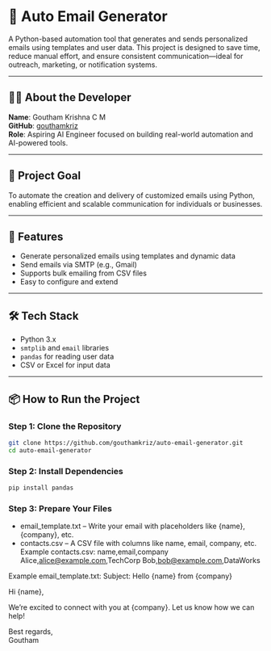 # 📧 Auto Email Generator

A Python-based automation tool that generates and sends personalized emails using templates and user data. This project is designed to save time, reduce manual effort, and ensure consistent communication—ideal for outreach, marketing, or notification systems.

---

## 👨‍💻 About the Developer

**Name**: Goutham Krishna C M  
**GitHub**: [gouthamkriz](https://github.com/gouthamkriz)  
**Role**: Aspiring AI Engineer focused on building real-world automation and AI-powered tools.

---

## 🎯 Project Goal

To automate the creation and delivery of customized emails using Python, enabling efficient and scalable communication for individuals or businesses.

---

## 🚀 Features

- Generate personalized emails using templates and dynamic data
- Send emails via SMTP (e.g., Gmail)
- Supports bulk emailing from CSV files
- Easy to configure and extend

---

## 🛠️ Tech Stack

- Python 3.x
- `smtplib` and `email` libraries
- `pandas` for reading user data
- CSV or Excel for input data

---

## 📦 How to Run the Project

### Step 1: Clone the Repository

```bash
git clone https://github.com/gouthamkriz/auto-email-generator.git
cd auto-email-generator
```

### Step 2: Install Dependencies

```bash
pip install pandas
```


### Step 3: Prepare Your Files

- email_template.txt – Write your email with placeholders like {name}, {company}, etc.
- contacts.csv – A CSV file with columns like name, email, company, etc.
Example contacts.csv:
name,email,company
Alice,alice@example.com,TechCorp
Bob,bob@example.com,DataWorks


Example email_template.txt:
Subject: Hello {name} from {company}

Hi {name},

We’re excited to connect with you at {company}. Let us know how we can help!

Best regards,  
Goutham



